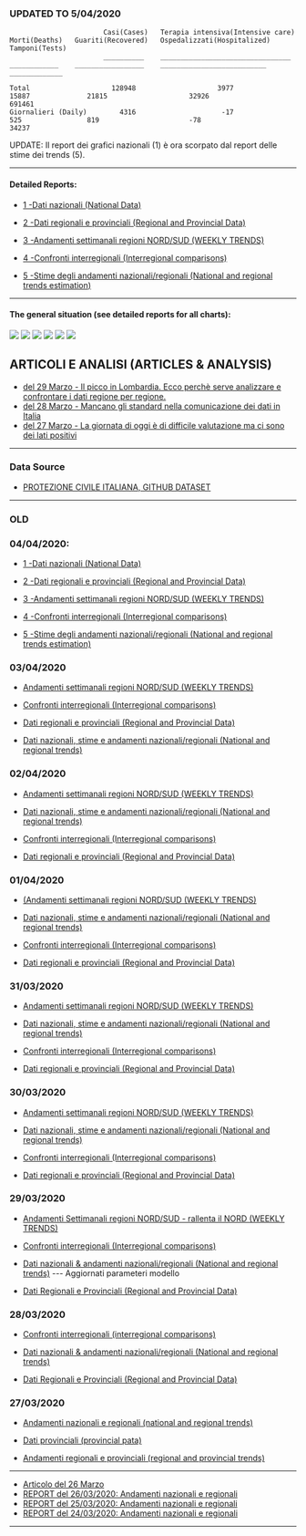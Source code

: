 <!-- start -->
### UPDATED TO 5/04/2020

                           Casi(Cases)   Terapia intensiva(Intensive care)   Morti(Deaths)   Guariti(Recovered)   Ospedalizzati(Hospitalized)   Tamponi(Tests)
                           __________    ________________________________    ____________    _________________    __________________________    _____________

    Total                    128948                    3977                     15887              21815                    32926                  691461    
    Giornalieri (Daily)        4316                     -17                       525                819                      -78                   34237  
   
UPDATE: Il report dei grafici nazionali (1) è ora scorpato dal report delle stime dei trends (5).

---

#### Detailed Reports:

- [1 -Dati nazionali (National Data)](/RUN_05_04/RUN0/RUN.html)

- [2 -Dati regionali e provinciali (Regional and Provincial Data)](/RUN_05_04/RUN2/RUN.html)

- [3 -Andamenti settimanali regioni NORD/SUD (WEEKLY TRENDS)](/RUN_05_04/RUN5/RUN.html)

- [4 -Confronti interregionali (Interregional comparisons)](/RUN_05_04/RUN4/RUN.html)

- [5 -Stime degli andamenti nazionali/regionali (National and regional trends estimation)](/RUN_05_04/RUN1/RUN.html)

---

#### The general situation (see detailed reports for all charts):

<img src="https://marcelchiarello.github.io/showdata/RUN_05_04/RUN4/RUN_INTEREGION_01.png">

<img src="https://marcelchiarello.github.io/showdata/RUN_05_04/RUN4/RUN_INTEREGION_05.png">

<img src="https://marcelchiarello.github.io/showdata/RUN_05_04/RUN0/RUN_DATA_ITALIA_01.png">

<img src="https://marcelchiarello.github.io/showdata/RUN_05_04/RUN0/RUN_DATA_ITALIA_04.png">

<img src="https://marcelchiarello.github.io/showdata/RUN_05_04/RUN5/RUN_NEWTRENDS_01.png">

<img src="https://marcelchiarello.github.io/showdata/RUN_05_04/RUN5/RUN_NEWTRENDS_03.png">


## ARTICOLI E ANALISI (ARTICLES & ANALYSIS)

- [del 29 Marzo - Il picco in Lombardia. Ecco perchè serve analizzare e confrontare i dati regione per regione.](/ARTICLES/DES_29_03.md)
- [del 28 Marzo - Mancano gli standard nella comunicazione dei dati in Italia](/ARTICLES/DES_28_03.md)
- [del 27 Marzo - La giornata di oggi è di difficile valutazione ma ci sono dei lati positivi](/ARTICLES/DES_27_03.md)

---

### Data Source

- [PROTEZIONE CIVILE ITALIANA, GITHUB DATASET](https://github.com/pcm-dpc/COVID-19)

---

### OLD

### 04/04/2020:

- [1 -Dati nazionali (National Data)](/RUN_04_04/RUN0/RUN.html)

- [2 -Dati regionali e provinciali (Regional and Provincial Data)](/RUN_04_04/RUN2/RUN.html)

- [3 -Andamenti settimanali regioni NORD/SUD (WEEKLY TRENDS)](/RUN_04_04/RUN5/RUN.html)

- [4 -Confronti interregionali (Interregional comparisons)](/RUN_04_04/RUN4/RUN.html)

- [5 -Stime degli andamenti nazionali/regionali (National and regional trends estimation)](/RUN_04_04/RUN1/RUN.html)

### 03/04/2020

- [Andamenti settimanali regioni NORD/SUD (WEEKLY TRENDS)](/RUN_03_04/RUN5/RUN.html)

- [Confronti interregionali (Interregional comparisons)](/RUN_03_04/RUN4/RUN.html)

- [Dati regionali e provinciali (Regional and Provincial Data)](/RUN_03_04/RUN2/RUN.html)

- [Dati nazionali, stime e andamenti nazionali/regionali (National and regional trends)](/RUN_03_04/RUN1/RUN.html)

### 02/04/2020

- [Andamenti settimanali regioni NORD/SUD (WEEKLY TRENDS)](/RUN_02_04/RUN5/RUN.html)

- [Dati nazionali, stime e andamenti nazionali/regionali (National and regional trends)](/RUN_02_04/RUN1/RUN.html)

- [Confronti interregionali (Interregional comparisons)](/RUN_02_04/RUN4/RUN.html)

- [Dati regionali e provinciali (Regional and Provincial Data)](/RUN_02_04/RUN2/RUN.html)


### 01/04/2020

- [(Andamenti settimanali regioni NORD/SUD (WEEKLY TRENDS)](/RUN_01_04/RUN5/RUN.html)

- [Dati nazionali, stime e andamenti nazionali/regionali (National and regional trends)](/RUN_01_04/RUN1/RUN.html)

- [Confronti interregionali (Interregional comparisons)](/RUN_01_04/RUN4/RUN.html)

- [Dati regionali e provinciali (Regional and Provincial Data)](/RUN_01_04/RUN2/RUN.html)

### 31/03/2020

- [Andamenti settimanali regioni NORD/SUD (WEEKLY TRENDS)](/RUN_31_03/RUN5/RUN.html)

- [Dati nazionali, stime e andamenti nazionali/regionali (National and regional trends)](/RUN_31_03/RUN1/RUN.html)

- [Confronti interregionali (Interregional comparisons)](/RUN_31_03/RUN4/RUN.html)

- [Dati regionali e provinciali (Regional and Provincial Data)](/RUN_31_03/RUN2/RUN.html)

### 30/03/2020

- [Andamenti settimanali regioni NORD/SUD (WEEKLY TRENDS)](/RUN_30_03/RUN5/RUN.html)

- [Dati nazionali, stime e andamenti nazionali/regionali (National and regional trends)](/RUN_30_03/RUN1/RUN.html)

- [Confronti interregionali (Interregional comparisons)](/RUN_30_03/RUN4/RUN.html)

- [Dati regionali e provinciali (Regional and Provincial Data)](/RUN_30_03/RUN2/RUN.html)

### 29/03/2020

- [Andamenti Settimanali regioni NORD/SUD - rallenta il NORD (WEEKLY TRENDS)](/RUN_29_03/RUN5/RUN.html)

- [Confronti interregionali (Interregional comparisons)](/RUN_29_03/RUN4/RUN.html)

- [Dati nazionali & andamenti nazionali/regionali (National and regional trends)](/RUN_29_03/RUN1/RUN.html)
--- Aggiornati parameteri modello

- [Dati Regionali e Provinciali (Regional and Provincial Data)](/RUN_29_03/RUN2/RUN.html)


### 28/03/2020

- [Confronti interregionali (interregional comparisons)](/RUN_28_03/RUN4/RUN.html)

- [Dati nazionali & andamenti nazionali/regionali (National and regional trends)](/RUN_28_03/RUN1/RUN.html)

- [Dati Regionali e Provinciali (Regional and Provincial Data)](/RUN_28_03/RUN2/RUN.html)


### 27/03/2020

- [Andamenti nazionali e regionali (national and regional trends)](/RUN_27_03/RUN1/RUN.html)

- [Dati provinciali (provincial pata)](/RUN_27_03/RUN2/RUN.html)

- [Andamenti regionali e provinciali (regional and provincial trends)](/RUN_27_03/RUN3/RUN.html)

---

- [Articolo del 26 Marzo](/ARTICLES/DES_26_03.md)
- [REPORT del 26/03/2020: Andamenti nazionali e regionali](/RUN_26_03/RUN.html)
- [REPORT del 25/03/2020: Andamenti nazionali e regionali](/RUN_25_03/RUN.html)
- [REPORT del 24/03/2020: Andamenti nazionali e regionali](/RUN_24_03/RUN.html)

---
